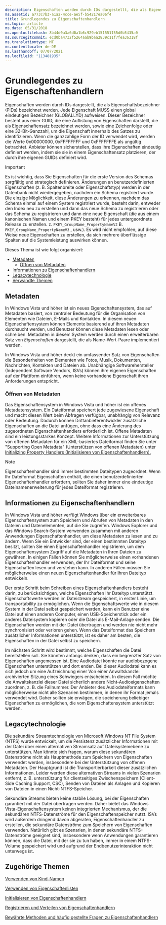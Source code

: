 ```yaml
---
description: Eigenschaften werden durch IDs dargestellt, die als Eigenschaftsbezeichner (PIDs) bezeichnet werden.
ms.assetid: a773c7b3-a1a2-4cce-ae5f-b54217ea06f4
title: Grundlegendes zu Eigenschaftenhandlern
ms.topic: article
ms.date: 05/31/2018
ms.openlocfilehash: 8b44d0a3a6d0a1b6c929eb151551155d0b5435a0
ms.sourcegitcommit: ecd0ba4732f5264aab9baa2839c11f7fea36318f
ms.translationtype: MT
ms.contentlocale: de-DE
ms.lasthandoff: 07/07/2021
ms.locfileid: "113481935"
---
```

# <a name="understanding-property-handlers"></a>Grundlegendes zu Eigenschaftenhandlern

Eigenschaften werden durch IDs dargestellt, die als Eigenschaftsbezeichner (PIDs) bezeichnet werden. Jede Eigenschaft MUSS einen global eindeutigen Bezeichner (GLOBALLYD) aufweisen. Dieser Bezeichner besteht aus einer GUID, die eine Auflistung von Eigenschaften darstellt, die als Eigenschaftensatz bezeichnet werden, sowie eine Zeichenfolge oder eine 32-Bit-Ganzzahl, um die Eigenschaft innerhalb des Satzes zu identifizieren. Wenn die ganzzahlige Form der ID verwendet wird, werden die Werte 0x00000000, 0xFFFFFFFF und 0xFFFFFFFE als ungültig betrachtet. Anbieter können sicherstellen, dass ihre Eigenschaften eindeutig definiert werden, indem sie sie in einem Eigenschaftensatz platzieren, der durch ihre eigenen GUIDs definiert wird.

> [!IMPORTANT]
> Es ist wichtig, dass Sie Eigenschaften für die erste Version des Schemas sorgfältig und strategisch definieren. Änderungen an benutzerdefinierten Eigenschaften (z. B. Spaltenbreite oder Eigenschaftstyp) werden in der Datenbank nicht wiedergegeben, nachdem ein Schema registriert wurde. Die einzige Möglichkeit, diese Änderungen zu erkennen, nachdem das Schema einmal auf einem System registriert wurde, besteht darin, entweder den Index neu zu erstellen und dann das neue Schema zu registrieren oder das Schema zu registrieren und dann eine neue Eigenschaft (die aus einem kanonischen Namen und einem PKEY besteht) für jedes untergeordnete Release zu erstellen. z. `PKEY_GroupName_PropertyNameV2` B. `PKEY_GroupName_PropertyNameV3` , usw.). Es wird nicht empfohlen, auf diese Weise neue Eigenschaften zu erstellen, da sich mehrere überflüssige Spalten auf die Systemleistung auswirken können.

 

Dieses Thema ist wie folgt organisiert:

-   [Metadaten](#metadata)
    -   [Öffnen von Metadaten](#open-metadata)
-   [Informationen zu Eigenschaftenhandlern](#about-property-handlers)
-   [Legacytechnologie](#legacy-technology)
-   [Verwandte Themen](#related-topics)

## <a name="metadata"></a>Metadaten

In Windows Vista und höher ist ein neues Eigenschaftensystem, das auf Metadaten basiert, von zentraler Bedeutung für die Organisation von Elementen wie Dateien, E-Mails und Kontakten. In diesem neuen Eigenschaftensystem können Elemente basierend auf ihren Metadaten durchsucht werden, und Benutzer können diese Metadaten lesen oder schreiben. Metadaten in diesem System werden durch einen erweiterbaren Satz von *Eigenschaften* dargestellt, die als Name-Wert-Paare implementiert werden.

In Windows Vista und höher deckt ein umfassender Satz von Eigenschaften die Besonderheiten von Elementen wie Fotos, Musik, Dokumenten, Nachrichten, Kontakten und Dateien ab. Unabhängige Softwarehersteller (Independent Software Vendors, ISVs) können ihre eigenen Eigenschaften auf der Plattform einführen, wenn keine vorhandene Eigenschaft ihren Anforderungen entspricht.

### <a name="open-metadata"></a>Öffnen von Metadaten

Das Eigenschaftensystem in Windows Vista und höher ist ein offenes Metadatensystem. Ein Dateiformat speichert jede zugewiesene Eigenschaft und macht diesen Wert beim Abfragen verfügbar, unabhängig von Relevanz oder Bedeutung. Dadurch können Drittanbieterentwickler zusätzliche Eigenschaften an die Datei anfügen, ohne dass eine Änderung des zugeordneten Eigenschaftenhandlers erforderlich ist. Offene Metadaten sind ein leistungsstarkes Konzept. Weitere Informationen zur Unterstützung von offenen Metadaten für ein XML-basiertes Dateiformat finden Sie unter "Supporting Open Metadata" (Unterstützen von offenen Metadaten) unter [Initializing Property Handlers (Initialisieren von Eigenschaftenhandlern).](./building-property-handlers-property-handlers.md)

> [!Note]  
> Eigenschaftenhandler sind immer bestimmten Dateitypen zugeordnet. Wenn Ihr Dateiformat Eigenschaften enthält, die einen benutzerdefinierten Eigenschaftenhandler erfordern, sollten Sie daher immer eine eindeutige Dateinamenerweiterung für jedes Dateiformat registrieren.

 

## <a name="about-property-handlers"></a>Informationen zu Eigenschaftenhandlern

In Windows Vista und höher verfügt Windows über ein erweiterbares Eigenschaftensystem zum Speichern und Abrufen von Metadaten in den Dateien und Datenelementen, auf die Sie zugreifen. Windows Explorer und das Windows Search-System verwenden zusammen mit anderen Anwendungen Eigenschaftenhandler, um diese Metadaten zu lesen und zu ändern. Wenn Sie ein Entwickler sind, der einen bestimmten Dateityp besitzt, sollten Sie einen Eigenschaftenhandler registrieren, um dem Eigenschaftensystem Zugriff auf die Metadaten in Ihren Dateien zu gewähren. In einigen Fällen können Sie möglicherweise einen vorhandenen Eigenschaftenhandler verwenden, der Ihr Dateiformat und seine Eigenschaften lesen und verstehen kann. In anderen Fällen müssen Sie möglicherweise einen neuen Eigenschaftenhandler für Ihren Dateityp entwickeln.

Der erste Schritt beim Schreiben eines Eigenschaftenhandlers besteht darin, zu berücksichtigen, welche Eigenschaften Ihr Dateityp unterstützt. Eigenschaftswerte werden im Dateistream gespeichert, in erster Linie, um transportability zu ermöglichen. Wenn die Eigenschaftswerte wie in diesem System in der Datei selbst gespeichert werden, kann ein Benutzer eine Datei auf einen anderen Computer, einen USB-Speicherstick oder ein anderes Dateisystem kopieren oder die Datei als E-Mail-Anlage senden. Die Eigenschaften werden mit der Datei übertragen und werden nie nicht mehr synchronisiert oder verloren gehen. Wenn das Dateiformat das Speichern zusätzlicher Informationen unterstützt, ist es daher am besten, die Eigenschaften in der Datei selbst zu speichern.

Im nächsten Schritt wird bestimmt, welche Eigenschaften die Datei bereitstellen soll. Sie könnten anfangs denken, dass ein begrenzter Satz von Eigenschaften angemessen ist. Eine Audiodatei könnte nur audiobezogene Eigenschaften unterstützen und dort enden. Bei dieser Audiodatei kann es sich jedoch um eine Aufzeichnung einer Von einer Anwaltskanzlei archivierten Sitzung eines Schwiegers entscheiden. In diesem Fall möchte die Anwaltskanzlei dieser Datei sicherlich andere Nicht-Audioeigenschaften zuordnen, z. B. die Fallnummer. Der Anbieter des Audiodateiformats kann möglicherweise nicht alle Szenarien bestimmen, in denen ihr Format jemals verwendet wird. Daher sollten sie erwägen, die speicherung beliebiger Eigenschaften zu ermöglichen, die vom Eigenschaftensystem unterstützt werden.

## <a name="legacy-technology"></a>Legacytechnologie

Die sekundäre Streamtechnologie von Microsoft Windows NT File System (NTFS) wurde entwickelt, um die Persistenz zusätzlicher Informationen mit der Datei über einen alternativen Streamsatz auf Dateisystemebene zu unterstützen. Man könnte sich fragen, warum diese sekundären Datenströme nicht als Hauptmethode zum Speichern von Eigenschaften verwendet werden, insbesondere bei der Unterstützung von offenen Metadaten. Der Hauptgrund ist die Transportierbarkeit dieser zusätzlichen Informationen. Leider werden diese alternativen Streams in vielen Szenarien entfernt, z. B. unterstützung für clientseitiges Zwischenspeichern (Client-Side Caching Support, CSC), Senden von Dateien als Anlagen und Kopieren von Dateien in einen Nicht-NTFS-Speicher.

Sekundäre Streams bieten keine stabile Lösung, bei der Eigenschaften garantiert mit der Datei übertragen werden. Daher bietet das Windows Vista-Eigenschaftensystem keinen integrierten Mechanismus, der die sekundären NTFS-Datenströme für den Eigenschaftenspeicher nutzt. ISVs wird außerdem dringend davon abgeraten, Eigenschaftenhandler zu erstellen, die sekundäre Datenströme zum Speichern von Eigenschaften verwenden. Natürlich gibt es Szenarien, in denen sekundäre NTFS-Datenströme geeignet sind, insbesondere wenn Anwendungen garantieren können, dass die Datei, mit der sie zu tun haben, immer in einem NTFS-Volume gespeichert wird und aufgrund der Endbenutzerinteraktion nicht unterwegs ist.

## <a name="related-topics"></a>Zugehörige Themen

<dl> <dt>

[Verwenden von Kind-Namen](./building-property-handlers-user-friendly-kind-names.md)
</dt> <dt>

[Verwenden von Eigenschaftenlisten](./building-property-handlers-property-lists.md)
</dt> <dt>

[Initialisieren von Eigenschaftenhandlern](./building-property-handlers-property-handlers.md)
</dt> <dt>

[Registrieren und Verteilen von Eigenschaftenhandlern](./prophand-reg-dist.md)
</dt> <dt>

[Bewährte Methoden und häufig gestellte Fragen zu Eigenschaftenhandlern](./prophand-bestprac-faq.yml)
</dt> </dl>

 

 
